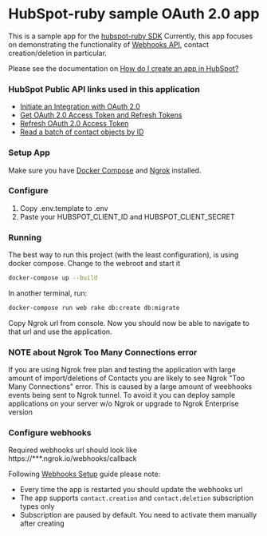 # HubSpot-ruby sample OAuth 2.0 app

This is a sample app for the [hubspot-ruby SDK](../../../../)
Currently, this app focuses on demonstrating the functionality of [Webhooks API](https://developers.hubspot.com/docs-beta/crm/extensions), contact creation/deletion in particular.

Please see the documentation on [How do I create an app in HubSpot?](https://developers.hubspot.com/docs/faq/how-do-i-create-an-app-in-hubspot)

### HubSpot Public API links used in this application

  - [Initiate an Integration with OAuth 2.0](https://developers.hubspot.com/docs/methods/oauth2/initiate-oauth-integration)
  - [Get OAuth 2.0 Access Token and Refresh Tokens](https://developers.hubspot.com/docs/methods/oauth2/get-access-and-refresh-tokens)
  - [Refresh OAuth 2.0 Access Token](https://developers.hubspot.com/docs/methods/oauth2/refresh-access-token)
  - [Read a batch of contact objects by ID](https://developers.hubspot.com/docs-beta/crm/contacts)

### Setup App

Make sure you have [Docker Compose](https://docs.docker.com/compose/) and [Ngrok](https://ngrok.com/) installed.

### Configure

1. Copy .env.template to .env
2. Paste your HUBSPOT_CLIENT_ID and HUBSPOT_CLIENT_SECRET

### Running

The best way to run this project (with the least configuration), is using docker compose. Change to the webroot and start it

```bash
docker-compose up --build
```
In another terminal, run:
```bash
docker-compose run web rake db:create db:migrate
```

Copy Ngrok url from console. Now you should now be able to navigate to that url and use the application.

### NOTE about Ngrok Too Many Connections error

If you are using Ngrok free plan and testing the application with large amount of import/deletions of Contacts you are likely to see Ngrok "Too Many Connections" error.
This is caused by a large amount of weebhooks events being sent to Ngrok tunnel. To avoid it you can deploy sample applications on your server w/o Ngrok or upgrade to Ngrok Enterprise version

### Configure webhooks

Required webhooks url should look like https://***.ngrok.io/webhooks/callback

Following [Webhooks Setup](https://developers.hubspot.com/docs/methods/webhooks/webhooks-overview) guide please note:

- Every time the app is restarted you should update the webhooks url
- The app supports `contact.creation` and `contact.deletion` subscription types only
- Subscription are paused by default. You need to activate them manually after creating
